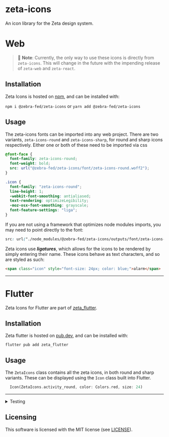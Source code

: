 # zeta-icons

An icon library for the Zeta design system.

# Web

> 🚧 **Note**: Currently, the only way to use these icons is directly from `zeta-icons`. This will change in the future with the impending release of `zeta-web` and `zeta-react`.

## Installation

Zeta Icons is hosted on [npm](https://www.npmjs.com/package/@zebra-fed/zeta-icons), and can be installed with:

`npm i @zebra-fed/zeta-icons` or `yarn add @zebra-fed/zeta-icons`

## Usage

The zeta-icons fonts can be imported into any web project. There are two variants, `zeta-icons-round` and `zeta-icons-sharp`, for round and sharp icons respectively.
Either one or both of these need to be imported via css

```css
@font-face {
  font-family: zeta-icons-round;
  font-weight: bold;
  src: url("@zebra-fed/zeta-icons/font/zeta-icons-round.woff2");
}

.icon {
  font-family: "zeta-icons-round";
  line-height: 1;
  -webkit-font-smoothing: antialiased;
  text-rendering: optimizeLegibility;
  -moz-osx-font-smoothing: grayscale;
  font-feature-settings: "liga";
}
```

If you are not using a framework that optimizes node modules imports, you may need to point directly to the font:

```css
src: url("./node_modules/@zebra-fed/zeta-icons/outputs/font/zeta-icons-round.woff2");
```

Zeta icons use **_ligatures_**, which allows for the icons to be rendered by simply entering their name. These icons behave as text characters, and so are styled as such:

```html
<span class="icon" style="font-size: 24px; color: blue;">alarm</span>
```

---

# Flutter

Zeta Icons for Flutter are part of [zeta_flutter](https://github.com/ZebraDevs/zeta_flutter).

## Installation

Zeta flutter is hosted on [pub.dev](https://pub.dev/packages/zeta_flutter/), and can be installed with:

`flutter pub add zeta_flutter`

## Usage

The `ZetaIcons` class contains all the zeta icons, in both round and sharp variants.
These can be displayed using the `Icon` class built into Flutter.

```dart
  Icon(ZetaIcons.activity_round, color: Colors.red, size: 24)
```

---

<details>
<summary>Testing</summary>

> 🚧 **Note**: This does not work with all versions of node - tested and working with node 18.17.0

Before any tests are ran, make sure to create an `env.test.local` file with the value of `FIGMA_ACCESS_TOKEN` set to a Figma token which has access to the [ZDS Assets Figma](https://www.figma.com/file/VQ7Aa3rDYB7mgpToI3bZ4D/%F0%9F%A6%93-ZDS---Assets?type=design&mode=design&t=Ry8n3GUYc8uvxhMt-0) and the [Test Figma](https://www.figma.com/file/oIiGXVNKX4KjppcGxOEbZa/IconsTestPage?type=design&node-id=156-1674&mode=design&t=pBj7y8J7b6q906it-0).

To test the functionality of the scripts against a test Figma file with a subset of the icons, run

`yarn run test`

and inspect the outputs in test/outputs/test-figma.

To run a full test against the ZDS Assets Figma, run

`yarn run test:build`

and inspect the outputs in test/outputs/zds.

</details>

## Licensing

This software is licensed with the MIT license (see [LICENSE](./LICENSE)).
